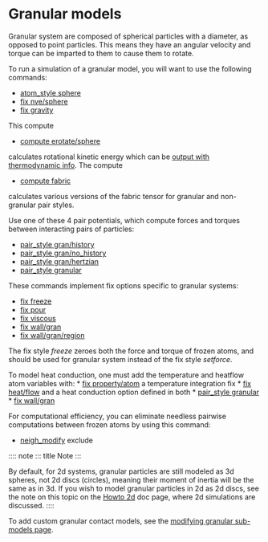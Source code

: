 # Granular models

Granular system are composed of spherical particles with a diameter, as
opposed to point particles. This means they have an angular velocity and
torque can be imparted to them to cause them to rotate.

To run a simulation of a granular model, you will want to use the
following commands:

-   [atom_style sphere](atom_style)
-   [fix nve/sphere](fix_nve_sphere)
-   [fix gravity](fix_gravity)

This compute

-   [compute erotate/sphere](compute_erotate_sphere)

calculates rotational kinetic energy which can be [output with
thermodynamic info](Howto_output). The compute

-   [compute fabric](compute_fabric)

calculates various versions of the fabric tensor for granular and
non-granular pair styles.

Use one of these 4 pair potentials, which compute forces and torques
between interacting pairs of particles:

-   [pair_style gran/history](pair_gran)
-   [pair_style gran/no_history](pair_gran)
-   [pair_style gran/hertzian](pair_gran)
-   [pair_style granular](pair_granular)

These commands implement fix options specific to granular systems:

-   [fix freeze](fix_freeze)
-   [fix pour](fix_pour)
-   [fix viscous](fix_viscous)
-   [fix wall/gran](fix_wall_gran)
-   [fix wall/gran/region](fix_wall_gran_region)

The fix style *freeze* zeroes both the force and torque of frozen atoms,
and should be used for granular system instead of the fix style
*setforce*.

To model heat conduction, one must add the temperature and heatflow atom
variables with: \* [fix property/atom](fix_property_atom) a temperature
integration fix \* [fix heat/flow](fix_heat_flow) and a heat conduction
option defined in both \* [pair_style granular](pair_granular) \* [fix
wall/gran](fix_wall_gran)

For computational efficiency, you can eliminate needless pairwise
computations between frozen atoms by using this command:

-   [neigh_modify](neigh_modify) exclude

:::: note
::: title
Note
:::

By default, for 2d systems, granular particles are still modeled as 3d
spheres, not 2d discs (circles), meaning their moment of inertia will be
the same as in 3d. If you wish to model granular particles in 2d as 2d
discs, see the note on this topic on the [Howto 2d](Howto_2d) doc page,
where 2d simulations are discussed.
::::

To add custom granular contact models, see the [modifying granular
sub-models page](Modify_gran_sub_mod).
